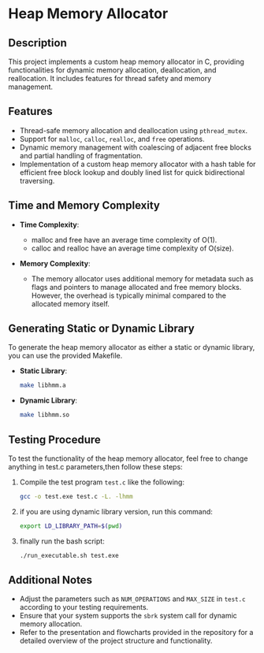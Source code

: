 # Heap Memory Allocator

## Description

This project implements a custom heap memory allocator in C, providing functionalities for dynamic memory allocation, deallocation, and reallocation. It includes features for thread safety and memory management.

## Features

- Thread-safe memory allocation and deallocation using `pthread_mutex`.
- Support for `malloc`, `calloc`, `realloc`, and `free` operations.
- Dynamic memory management with coalescing of adjacent free blocks and partial handling of fragmentation.
- Implementation of a custom heap memory allocator with a hash table for efficient free block lookup and doubly lined list for quick bidirectional traversing.

## Time and Memory Complexity

- **Time Complexity**:
  - malloc and free have an average time complexity of O(1).
  - calloc and realloc have an average time complexity of O(size).

- **Memory Complexity**:
  - The memory allocator uses additional memory for metadata such as flags and pointers to manage allocated and free memory blocks. However, the overhead is typically minimal compared to the allocated memory itself.

## Generating Static or Dynamic Library

To generate the heap memory allocator as either a static or dynamic library, you can use the provided Makefile.

- **Static Library**:
  ```bash
  make libhmm.a
  ```
- **Dynamic Library**:
  ```bash
  make libhmm.so
  ```
## Testing Procedure

To test the functionality of the heap memory allocator, feel free to change anything in test.c parameters,then follow these steps:

1. Compile the test program `test.c` like the following:
   ```bash
   gcc -o test.exe test.c -L. -lhmm
   ````
2. if you are using dynamic library version, run this command:
   ```bash
   export LD_LIBRARY_PATH=$(pwd)
   ```
3. finally run the bash script:
   ```bash
   ./run_executable.sh test.exe
   ```
## Additional Notes

- Adjust the parameters such as `NUM_OPERATIONS` and `MAX_SIZE` in `test.c` according to your testing requirements.
- Ensure that your system supports the `sbrk` system call for dynamic memory allocation.
- Refer to the presentation and flowcharts provided in the repository for a detailed overview of the project structure and functionality.

